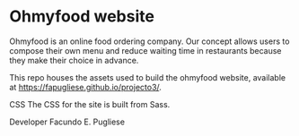 Ohmyfood website
=======
Ohmyfood is an online food ordering company. Our concept allows users to compose their
own menu and reduce waiting time in restaurants because they make their choice in
advance.

This repo houses the assets used to build the ohmyfood website, available at https://fapugliese.github.io/projecto3/.

CSS
The CSS for the site is built from Sass.

Developer
Facundo E. Pugliese

